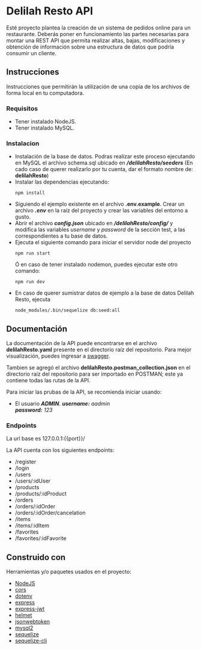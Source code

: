 # Delilah Resto API
 Esté proyecto plantea la creación de un sistema de pedidos online para un restaurante. Deberás poner en funcionamiento las partes necesarias para montar una REST API que permita realizar altas, bajas, modificaciones y obtención de información sobre una estructura de datos que podría consumir un cliente.

## Instrucciones
Instrucciones que permitirán la utilización de una copia de los archivos de forma local en tu computadora.

### Requisitos
- Tener instalado NodeJS.
- Tener instalado MySQL.

### Instalacion
- Instalación de la base de datos. Podras realizar este proceso ejecutando en MySQL el archivo schema.sql ubicado en ***/delilahResto/seeders***
  (En cado caso de querer realizarlo por tu cuenta, dar el formato nombre de: **delilahResto**)
- Instalar las dependencias ejecutando:
  ```
  npm install
  ```
- Siguiendo el ejemplo existente en el archivo **.env.example**. Crear un archivo ***.env*** en la raíz del proyecto y crear las variables del entorno a gusto.
- Abrir el archivo ***config.json*** ubicado en ***/delilahResto/config/*** y modifica las variables _username_ y _password_ de la sección test, a las correspondientes a tu  base de datos.
- Ejecuta el siguiente comando para iniciar el servidor node del proyecto
  ```
  npm run start
  ```
  Ó en caso de tener instalado nodemon, puedes ejecutar este otro comando:
  ```
  npm run dev
  ```
- En caso de querer sumistrar datos de ejemplo a la base de datos Delilah Resto, ejecuta
  ```
  node_modules/.bin/sequelize db:seed:all
  ```

## Documentación
La documentación de la API puede encontrarse en el archivo **delilahResto.yaml** presente en el directorio raíz del repositorio.
Para mejor visualización, puedes ingresar a [swagger](https://editor.swagger.io/#).

Tambien se agregó el archivo **delilahResto.postman_collection.json** en el directorio raíz del repositorio para ser importado en POSTMAN; este ya contiene todas las rutas de la API.

Para iniciar las prubas de la API, se recomienda iniciar usando:
- El usuario ***ADMIN***.
  _***username:*** aadmin <br>
  ***password:*** 123_

### Endpoints
La url base es 
127.0.0.1:{{port}}/

La API cuenta con los siguientes endpoints:
- /register
- /login
- /users
- /users/:idUser
- /products
- /products/:idProduct
- /orders
- /orders/:idOrder
- /orders/:idOrder/cancelation
- /items
- /items/:idItem
- /favorites
- /favorites/:idFavorite

## Construido con

Herramientas y/o paquetes usados en el proyecto:

- [NodeJS](https://nodejs.org/en/)
- [cors](https://www.npmjs.com/package/cors)
- [dotenv](https://www.npmjs.com/package/dotenv)
- [express](https://www.npmjs.com/package/express)
- [express-jwt](https://www.npmjs.com/package/express-jwt)
- [helmet](https://www.npmjs.com/package/helmet)
- [jsonwebtoken](https://www.npmjs.com/package/jsonwebtoken)
- [mysql2](https://www.npmjs.com/package/mysql2)
- [sequelize](https://www.npmjs.com/package/sequelize)
- [sequelize-cli](https://www.npmjs.com/package/sequelize-cli)